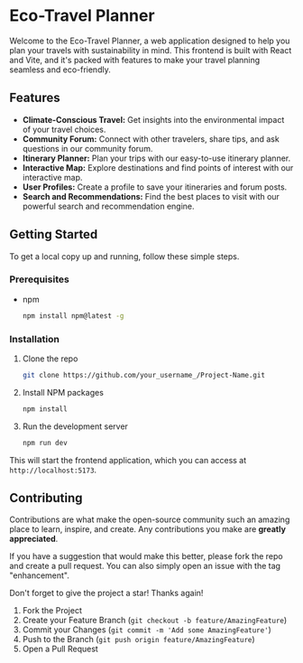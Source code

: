 # Eco-Travel Planner

Welcome to the Eco-Travel Planner, a web application designed to help you plan your travels with sustainability in mind. This frontend is built with React and Vite, and it's packed with features to make your travel planning seamless and eco-friendly.

## Features

*   **Climate-Conscious Travel:** Get insights into the environmental impact of your travel choices.
*   **Community Forum:** Connect with other travelers, share tips, and ask questions in our community forum.
*   **Itinerary Planner:** Plan your trips with our easy-to-use itinerary planner.
*   **Interactive Map:** Explore destinations and find points of interest with our interactive map.
*   **User Profiles:** Create a profile to save your itineraries and forum posts.
*   **Search and Recommendations:** Find the best places to visit with our powerful search and recommendation engine.

## Getting Started

To get a local copy up and running, follow these simple steps.

### Prerequisites

*   npm
    ```sh
    npm install npm@latest -g
    ```

### Installation

1.  Clone the repo
    ```sh
    git clone https://github.com/your_username_/Project-Name.git
    ```
2.  Install NPM packages
    ```sh
    npm install
    ```
3.  Run the development server
    ```sh
    npm run dev
    ```

This will start the frontend application, which you can access at `http://localhost:5173`.


## Contributing

Contributions are what make the open-source community such an amazing place to learn, inspire, and create. Any contributions you make are **greatly appreciated**.

If you have a suggestion that would make this better, please fork the repo and create a pull request. You can also simply open an issue with the tag "enhancement".

Don't forget to give the project a star! Thanks again!

1.  Fork the Project
2.  Create your Feature Branch (`git checkout -b feature/AmazingFeature`)
3.  Commit your Changes (`git commit -m 'Add some AmazingFeature'`)
4.  Push to the Branch (`git push origin feature/AmazingFeature`)
5.  Open a Pull Request